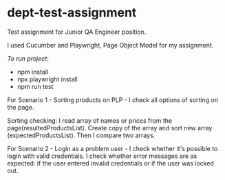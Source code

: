 # dept-test-assignment
Test assignment for Junior QA Engineer position. 

I used Cucumber and Playwright, Page Object Model for my assignment.

_To run project:_
+ npm install
+ npx playwright install
+ npm run test


For Scenario 1 - Sorting products on PLP -  I check all options of sorting on the page.

Sorting checking:
I read array of names or prices from the page(resultedProductsList). Create copy of the array and sort new array (expectedProductsList). Then I compare two arrays. 


For Scenario 2 - Login as a problem user - I check whether it's possible to login with valid credentials. I check whether error messages are as expected: if the user entered invalid credentials or if the user was locked out. 